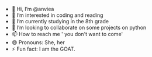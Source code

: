 - 👋 Hi, I’m @anviea
- 👀 I’m interested in coding and reading
- 🌱 I’m currently studying in the 8th grade
- 💞️ I’m looking to collaborate on some projects on python
- 📫 How to reach me ' you don't want to come'
- 😄 Pronouns: She, her
- ⚡ Fun fact: I am the GOAT.

<!---
anviea/anviea is a ✨ special ✨ repository because its `README.md` (this file) appears on your GitHub profile.
You can click the Preview link to take a look at your changes.
--->
